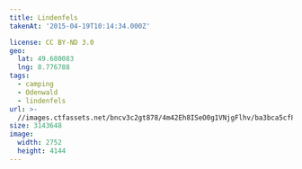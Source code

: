 ```yaml
---
title: Lindenfels
takenAt: '2015-04-19T10:14:34.000Z'

license: CC BY-ND 3.0
geo:
  lat: 49.680083
  lng: 8.776788
tags:
  - camping
  - Odenwald
  - lindenfels
url: >-
  //images.ctfassets.net/bncv3c2gt878/4m42Eh8ISeO0g1VNjgFlhv/ba3bca5cf8f2e91e446a9e66e4c3331d/lindenfels_17043939988_o
size: 3143648
image:
  width: 2752
  height: 4144
---
```

